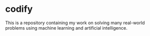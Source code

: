 # codify
This is a repository containing my work on solving many real-world problems using machine learning and artificial intelligence.
